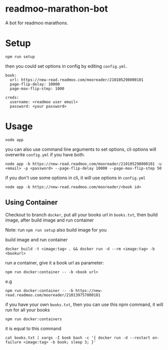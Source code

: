 # readmoo-marathon-bot

A bot for readmoo marathons.

# Setup

```
npm run setup
```

then you could set options in config by editing `config.yml`.

```
book:
  url: https://new-read.readmoo.com/mooreader/210105298000101
  page-flip-delay: 10000
  page-max-flip-step: 1000

creds:
  username: <readmoo user email>
  password: <your password>
```

# Usage

```
node app    
```

you can also use command line arguments to set options, cli options will overwrite `config.yml` if you have both.

```
node app -b https://new-read.readmoo.com/mooreader/210105298000101 -u <email> -p <password> --page-flip-delay 10000 --page-max-flip-step 50
```

if you don't use some options in cli, it will use options in `config.yml`

```
node app -b https://new-read.readmoo.com/mooreader/<book id>
```

## Using Container

Checkout to branch `docker`, put all your books url in `books.txt`, then build image, after build image and run container

Note: run `npm run setup` also build image for you

build image and run container
```
docker build -t <image:tag> . && docker run -d --rm <image:tag> -b <bookurl>
```

run a container, give it a book url as parameter:
```
npm run docker:container -- -b <book url>
```

e.g
```
npm run docker:container -- -b https://new-read.readmoo.com/mooreader/210139757000101
```

if you have your own `books.txt`, then you can use this npm command, it will run for all your books

```
npm run docker:containers
```

it is equal to this command

```
cat books.txt | xargs -I book bash -c '{ docker run -d --restart on-failure <image:tag> -b book; sleep 3; }'
```

